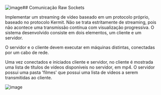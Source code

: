 ![image](https://github.com/user-attachments/assets/c00fd5d3-6f0b-46f2-abe3-10448c6a08a0)## Comunicação Raw Sockets

Implementar um streaming de vídeo baseado em um protocolo próprio, baseado no protocolo Kermit. Não se trata estritamente de streaming, pois não acontece uma transmissão contínua com visualização progressiva.
O sistema desenvolvido consiste em dois elementos, um cliente e um servidor. 

O servidor e o cliente devem executar em máquinas distintas, conectadas por um cabo de rede. 

Uma vez conectados e iniciados cliente e servidor, no cliente é mostrada uma lista de títulos de vídeos disponíveis no servidor, em mp4. O servidor possui uma pasta 'filmes' que possui uma lista de videos a serem transmitidas ao cliente. 

![image](https://github.com/user-attachments/assets/2f161101-1bf8-4387-9e9c-f43a7d23855f)

